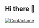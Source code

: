 ## Hi there 👋

[![Contáctame](https://img.shields.io/badge/%F0%9F%93%A7-Contáctame-blue)](https://forms.gle/tu-enlace-a-google-form)


<!--
**Edwin14459/Edwin14459** is a ✨ _special_ ✨ repository because its `README.md` (this file) appears on your GitHub profile.

Here are some ideas to get you started:

- 🔭 I’m currently working on ...
- 🌱 I’m currently learning ...
- 👯 I’m looking to collaborate on ...
- 🤔 I’m looking for help with ...
- 💬 Ask me about ...
- 📫 How to reach me: ...
- 😄 Pronouns: ...
- ⚡ Fun fact: ...
-->
